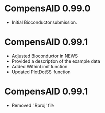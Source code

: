 # CompensAID 0.99.0

* Initial Bioconductor submission.

# CompensAID 0.99.1

* Adjusted Bioconductor in NEWS
* Provided a description of the example data
* Added WithinLimit function
* Updated PlotDotSSI function

# CompensAID 0.99.1

* Removed '.Rproj' file
